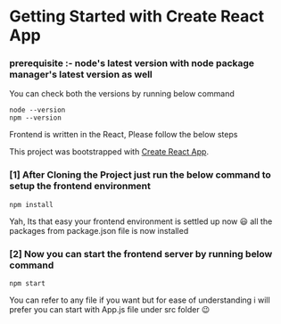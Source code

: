 # Getting Started with Create React App

### prerequisite :- node's latest version with node package manager's latest version as well

You can check both the versions by running below command

```shell
node --version
npm --version
```

Frontend is written in the React, Please follow the below steps

This project was bootstrapped with [Create React App](https://github.com/facebook/create-react-app).

### [1] After Cloning the Project just run the below command to setup the frontend environment

```shell
npm install
```

Yah, Its that easy your frontend environment is settled up now :smiley: all the packages from package.json file is now installed

### [2] Now you can start the frontend server by running below command

```shell
npm start
```

You can refer to any file if you want but for ease of understanding i will prefer you can start with App.js file under src folder :wink:
